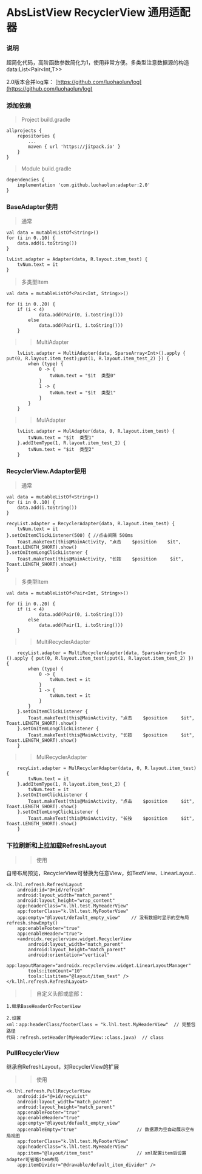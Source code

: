 # AbsListView RecyclerView 通用适配器


### 说明

超简化代码，高阶函数参数简化为1，使用非常方便。多类型注意数据源的构造 data:List<Pair<Int,T>>

2.0版本合并log库： [https://github.com/luohaolun/log](https://github.com/luohaolun/log)


### 添加依赖

> Project build.gradle

	allprojects {
        repositories {
            ...
            maven { url 'https://jitpack.io' }
        }
	}
	
> Module build.gradle

	dependencies {
	    implementation 'com.github.luohaolun:adapter:2.0'
	}


### BaseAdapter使用

> 通常

	val data = mutableListOf<String>()
	for (i in 0..10) {
	    data.add(i.toString())
	}
	
    lvList.adapter = Adapter(data, R.layout.item_test) {
        tvNum.text = it
    }



> 多类型Item


	val data = mutableListOf<Pair<Int, String>>()
	
	for (i in 0..20) {
		if (i < 4)
                data.add(Pair(0, i.toString()))
            else
                data.add(Pair(1, i.toString()))
        }
	
>> MultiAdapter

        lvList.adapter = MultiAdapter(data, SparseArray<Int>().apply { put(0, R.layout.item_test);put(1, R.layout.item_test_2) }) {
            when (type) {
                0 -> {
                    tvNum.text = "$it  类型0"
                }
                1 -> {
                    tvNum.text = "$it  类型1"
                }
            }
        }

>> MulAdapter

        lvList.adapter = MulAdapter(data, 0, R.layout.item_test) {
            tvNum.text = "$it  类型1"
        }.addItemType(1, R.layout.item_test_2) {
            tvNum.text = "$it  类型2"
        }
	
	
	
	
	
### RecyclerView.Adapter使用


> 通常

	val data = mutableListOf<String>()
	for (i in 0..10) {
		data.add(i.toString())
	}

    recyList.adapter = RecyclerAdapter(data, R.layout.item_test) {
        tvNum.text = it
    }.setOnItemClickListener(500) { //点击间隔 500ms
        Toast.makeText(this@MainActivity, "点击    $position    $it", Toast.LENGTH_SHORT).show()
    }.setOnItemLongClickListener {
        Toast.makeText(this@MainActivity, "长按    $position     $it", Toast.LENGTH_SHORT).show()
    }
	

> 多类型Item

	val data = mutableListOf<Pair<Int, String>>()
	
	for (i in 0..20) {
		if (i < 4)
                data.add(Pair(0, i.toString()))
            else
                data.add(Pair(1, i.toString()))
        }
	
>> MultiRecyclerAdapter

        recyList.adapter = MultiRecyclerAdapter(data, SparseArray<Int>().apply { put(0, R.layout.item_test);put(1, R.layout.item_test_2) }) {
            when (type) {
                0 -> {
                    tvNum.text = it
                }
                1 -> {
                    tvNum.text = it
                }
            }
        }.setOnItemClickListener {
            Toast.makeText(this@MainActivity, "点击    $position     $it", Toast.LENGTH_SHORT).show()
        }.setOnItemLongClickListener {
            Toast.makeText(this@MainActivity, "长按    $position     $it", Toast.LENGTH_SHORT).show()
        }
	
	
>> MulRecyclerAdapter


        recyList.adapter = MulRecyclerAdapter(data, 0, R.layout.item_test) {
            tvNum.text = it
        }.addItemType(1, R.layout.item_test_2) {
            tvNum.text = it
        }.setOnItemClickListener {
            Toast.makeText(this@MainActivity, "点击    $position     $it", Toast.LENGTH_SHORT).show()
        }.setOnItemLongClickListener {
            Toast.makeText(this@MainActivity, "长按    $position     $it", Toast.LENGTH_SHORT).show()
        }


### 下拉刷新和上拉加载RefreshLayout

>>使用

自带布局预览，RecyclerView可替换为任意View，如TextView、LinearLayout..


    <k.lhl.refresh.RefreshLayout
        android:id="@+id/refresh"
        android:layout_width="match_parent"
        android:layout_height="wrap_content"
        app:headerClass="k.lhl.test.MyHeaderView"   
        app:footerClass="k.lhl.test.MyFooterView"   
        app:empty="@layout/default_empty_view"    // 没有数据时显示的空布局  refresh.showEmpty()
        app:enableFooter="true"
        app:enableHeader="true">
        <androidx.recyclerview.widget.RecyclerView
            android:layout_width="match_parent"
            android:layout_height="match_parent"
            android:orientation="vertical"
            app:layoutManager="androidx.recyclerview.widget.LinearLayoutManager"
            tools:itemCount="10"
            tools:listitem="@layout/item_test" />
    </k.lhl.refresh.RefreshLayout>
    


>>自定义头部或底部：

    1.继承BaseHeaderOrFooterView
    
    2.设置
    xml：app:headerClass/footerClass = "k.lhl.test.MyHeaderView"  // 完整包路径
    代码：refresh.setHeader(MyHeaderView::class.java)  // class

### PullRecyclerView

继承自RefreshLayout，对RecyclerView的扩展


>>使用


    <k.lhl.refresh.PullRecyclerView
        android:id="@+id/recyList"
        android:layout_width="match_parent"
        android:layout_height="match_parent"
        app:enableFooter="true"
        app:enableHeader="true"
        app:empty="@layout/default_empty_view"
        app:enableEmpty="true"                      // 数据源为空自动展示空布局视图
        app:footerClass="k.lhl.test.MyFooterView"
        app:headerClass="k.lhl.test.MyHeaderView"
        app:item="@layout/item_test"                // xml配置item后设置adapter可省略item布局
        app:itemDivider="@drawable/default_item_divider" />